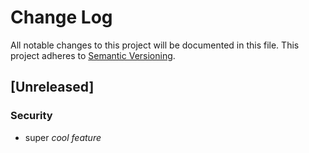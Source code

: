 # Change Log
All notable changes to this project will be documented in this file.
This project adheres to [Semantic Versioning](http://semver.org/).

## [Unreleased]
### Security
- super _cool feature_
